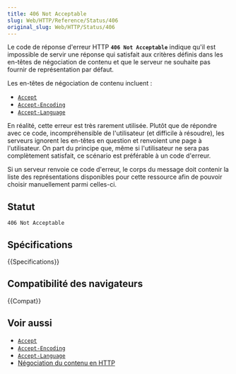 ```yaml
---
title: 406 Not Acceptable
slug: Web/HTTP/Reference/Status/406
original_slug: Web/HTTP/Status/406
---
```


Le code de réponse d'erreur HTTP **`406 Not Acceptable`** indique qu'il est impossible de servir une réponse qui satisfait aux critères définis dans les en-têtes de négociation de contenu et que le serveur ne souhaite pas fournir de représentation par défaut.

Les en-têtes de négociation de contenu incluent&nbsp;:

- [`Accept`](/fr/docs/Web/HTTP/Reference/Headers/Accept)
- [`Accept-Encoding`](/fr/docs/Web/HTTP/Reference/Headers/Accept-Encoding)
- [`Accept-Language`](/fr/docs/Web/HTTP/Reference/Headers/Accept-Language)

En réalité, cette erreur est très rarement utilisée. Plutôt que de répondre avec ce code, incompréhensible de l'utilisateur (et difficile à résoudre), les serveurs ignorent les en-têtes en question et renvoient une page à l'utilisateur. On part du principe que, même si l'utilisateur ne sera pas complètement satisfait, ce scénario est préférable à un code d'erreur.

Si un serveur renvoie ce code d'erreur, le corps du message doit contenir la liste des représentations disponibles pour cette ressource afin de pouvoir choisir manuellement parmi celles-ci.

## Statut

```
406 Not Acceptable
```

## Spécifications

{{Specifications}}

## Compatibilité des navigateurs

{{Compat}}

## Voir aussi

- [`Accept`](/fr/docs/Web/HTTP/Reference/Headers/Accept)
- [`Accept-Encoding`](/fr/docs/Web/HTTP/Reference/Headers/Accept-Encoding)
- [`Accept-Language`](/fr/docs/Web/HTTP/Reference/Headers/Accept-Language)
- [Négociation du contenu en HTTP](/fr/docs/Web/HTTP/Guides/Content_negotiation)
